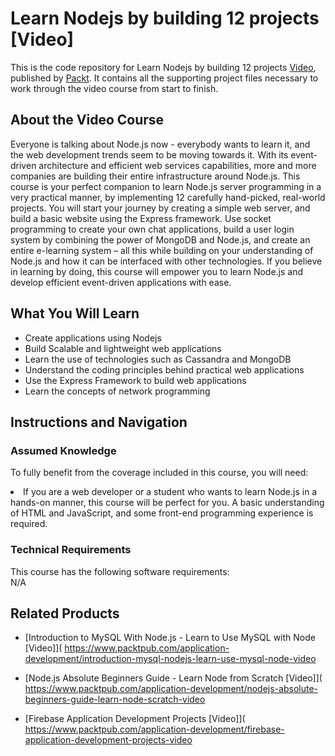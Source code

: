 # Learn Nodejs by building 12 projects [Video]
This is the code repository for Learn Nodejs by building 12 projects [Video]( https://www.packtpub.com/web-development/learn-nodejs-building-12-projects-video), published by [Packt](https://www.packtpub.com/?utm_source=github). It contains all the supporting project files necessary to work through the video course from start to finish.
## About the Video Course

Everyone is talking about Node.js now - everybody wants to learn it, and the web development trends seem to be moving towards it. With its event-driven architecture and efficient web services capabilities, more and more companies are building their entire infrastructure around Node.js. This course is your perfect companion to learn Node.js server programming in a very practical manner, by implementing 12 carefully hand-picked, real-world projects. You will start your journey by creating a simple web server, and build a basic website using the Express framework. Use socket programming to create your own chat applications, build a user login system by combining the power of MongoDB and Node.js, and create an entire e-learning system – all this while building on your understanding of Node.js and how it can be interfaced with other technologies. If you believe in learning by doing, this course will empower you to learn Node.js and develop efficient event-driven applications with ease.

<H2>What You Will Learn</H2>
<DIV class=book-info-will-learn-text>
<UL>
<LI> Create applications using Nodejs</LI>
<LI> Build Scalable and lightweight web applications</LI>
<LI> Learn the use of technologies such as Cassandra and MongoDB </LI>
<LI> Understand the coding principles behind practical web applications </LI>
<LI> Use the Express Framework to build web applications </LI>
<LI> Learn the concepts of network programming </LI>
</UL></DIV>

## Instructions and Navigation
### Assumed Knowledge
To fully benefit from the coverage included in this course, you will need:<br/>
<DIV class=book-info-will-learn-text>
<LI> If you are a web developer or a student who wants to learn Node.js in a hands-on manner, this course will be perfect for you. A basic understanding of HTML and JavaScript, and some front-end programming experience is required.</LI> 
<DIV>

### Technical Requirements
This course has the following software requirements:<br/>
N/A

## Related Products
* [Introduction to MySQL With Node.js - Learn to Use MySQL with Node [Video]]( https://www.packtpub.com/application-development/introduction-mysql-nodejs-learn-use-mysql-node-video

* [Node.js Absolute Beginners Guide - Learn Node from Scratch [Video]]( https://www.packtpub.com/application-development/nodejs-absolute-beginners-guide-learn-node-scratch-video

* [Firebase Application Development Projects [Video]]( https://www.packtpub.com/application-development/firebase-application-development-projects-video
